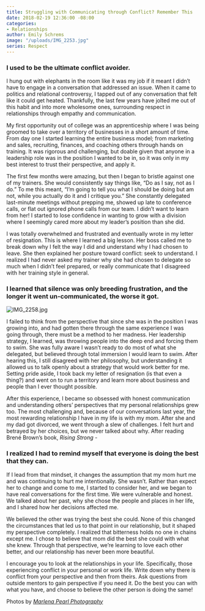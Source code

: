 ```yaml
---
title: Struggling with Communicating through Conflict? Remember This
date: 2018-02-19 12:36:00 -08:00
categories:
- Relationships
author: Emily Schrems
image: "/uploads/IMG_2253.jpg"
series: Respect
---
```


### I used to be the ultimate conflict avoider.

I hung out with elephants in the room like it was my job if it meant I didn’t have to engage in a conversation that addressed an issue. When it came to politics and relational controversy, I tapped out of any conversation that felt like it could get heated. Thankfully, the last few years have jolted me out of this habit and into more wholesome ones, surrounding respect in relationships through empathy and communication.

My first opportunity out of college was an apprenticeship where I was being groomed to take over a territory of businesses in a short amount of time. From day one I started learning the entire business model; from marketing and sales, recruiting, finances, and coaching others through hands on training. It was rigorous and challenging, but doable given that anyone in a leadership role was in the position I wanted to be in, so it was only in my best interest to trust their perspective, and apply it.

The first few months were amazing, but then I began to bristle against one of my trainers. She would consistently say things like, “Do as I say, not as I do.” To me this meant, “I’m going to tell you what I should be doing but am not, while you actually do it and I critique you.” She constantly delegated last-minute meetings without prepping me, showed up late to conference calls, or flat out ignored phone calls from our team. I didn’t want to learn from her! I started to lose confidence in wanting to grow with a division where I seemingly cared more about my leader’s position than she did.

I was totally overwhelmed and frustrated and eventually wrote in my letter of resignation. This is where I learned a big lesson. Her boss called me to break down why I felt the way I did and understand why I had chosen to leave. She then explained her posture toward conflict: seek to understand. I realized I had never asked my trainer why she had chosen to delegate so much when I didn’t feel prepared, or really communicate that I disagreed with her training style in general.

### I learned that silence was only breeding frustration, and the longer it went un-communicated, the worse it got.

![IMG_2258.jpg](/uploads/IMG_2258.jpg)

I failed to think from the perspective that since she was in the position I was growing into, and had gotten there through the same experience I was going through, there must be a method to her madness. Her leadership strategy, I learned, was throwing people into the deep end and forcing them to swim. She was fully aware I wasn’t ready to do most of what she delegated, but believed through total immersion I would learn to swim. After hearing this, I still disagreed with her philosophy, but understanding it allowed us to talk openly about a strategy that would work better for me. Setting pride aside, I took back my letter of resignation (is that even a thing?) and went on to run a territory and learn more about business and people than I ever thought possible.

After this experience, I became so obsessed with honest communication and understanding others’ perspectives that my personal relationships grew too. The most challenging and, because of our conversations last year, the most rewarding relationship I have in my life is with my mom. After she and my dad got divorced, we went through a slew of challenges. I felt hurt and betrayed by her choices, but we never talked about why. After reading Brené Brown’s book, *Rising Strong -*

### I realized I had to remind myself that everyone is doing the best that they can.

If I lead from that mindset, it changes the assumption that my mom hurt me and was continuing to hurt me intentionally. She wasn’t. Rather than expect her to change and come to me, I started to consider her, and we began to have real conversations for the first time. We were vulnerable and honest. We talked about her past, why she chose the people and places in her life, and I shared how her decisions affected me. 

We believed the other was trying the best she could. None of this changed the circumstances that led us to that point in our relationship, but it shaped my perspective completely. I realized that bitterness holds no one in chains except me. I chose to believe that mom did the best she could with what she knew. Through that perspective, we’re learning to love each other better, and our relationship has never been more beautiful.

I encourage you to look at the relationships in your life. Specifically, those experiencing conflict in your personal or work life. Write down why there is conflict from your perspective and then from theirs. Ask questions from outside mentors to gain perspective if you need it. Do the best you can with what you have, and choose to believe the other person is doing the same!

Photos by *[Marlena Pearl Photography](https://www.marlenapearlphotography.com/)*